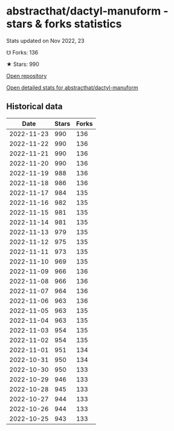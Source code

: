 # abstracthat/dactyl-manuform - stars & forks statistics

Stats updated on Nov 2022, 23

☋ Forks: 136

★ Stars: 990

[Open repository](https://github.com/abstracthat/dactyl-manuform)

[Open detailed stats for abstracthat/dactyl-manuform](https://reviewgithub.com/rep/abstracthat/dactyl-manuform)

## Historical data
| Date | Stars | Forks |
|------|-------|-------|
| 2022-11-23 | 990 | 136 | 
| 2022-11-22 | 990 | 136 | 
| 2022-11-21 | 990 | 136 | 
| 2022-11-20 | 990 | 136 | 
| 2022-11-19 | 988 | 136 | 
| 2022-11-18 | 986 | 136 | 
| 2022-11-17 | 984 | 135 | 
| 2022-11-16 | 982 | 135 | 
| 2022-11-15 | 981 | 135 | 
| 2022-11-14 | 981 | 135 | 
| 2022-11-13 | 979 | 135 | 
| 2022-11-12 | 975 | 135 | 
| 2022-11-11 | 973 | 135 | 
| 2022-11-10 | 969 | 135 | 
| 2022-11-09 | 966 | 136 | 
| 2022-11-08 | 966 | 136 | 
| 2022-11-07 | 964 | 136 | 
| 2022-11-06 | 963 | 136 | 
| 2022-11-05 | 963 | 135 | 
| 2022-11-04 | 963 | 135 | 
| 2022-11-03 | 954 | 135 | 
| 2022-11-02 | 954 | 135 | 
| 2022-11-01 | 951 | 134 | 
| 2022-10-31 | 950 | 134 | 
| 2022-10-30 | 950 | 133 | 
| 2022-10-29 | 946 | 133 | 
| 2022-10-28 | 945 | 133 | 
| 2022-10-27 | 944 | 133 | 
| 2022-10-26 | 944 | 133 | 
| 2022-10-25 | 943 | 133 | 

